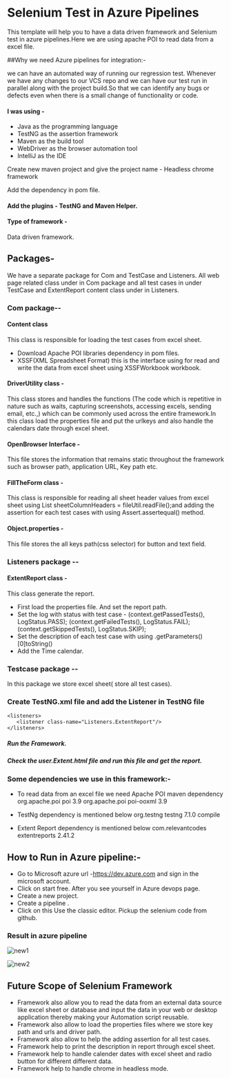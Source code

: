 #      Selenium Test in Azure Pipelines
This template will help you to have a data driven framework and Selenium test in azure pipelines.Here we are using apache POI to read data from a excel file. 

##Why we need Azure pipelines for integration:-

we can have an automated way of running our regression test.  Whenever we have any changes to our VCS repo and we can have our test run in parallel along with the project build.So that we can identify  any bugs or defects even when there is a small change of functionality or code.
#### I was using - 
* Java as the programming language
* TestNG as the assertion framework
* Maven as the build tool
* WebDriver as the browser automation tool
* IntelliJ as the IDE

Create new maven project and give the project name - Headless chrome framework

Add the dependency in pom file.

#### Add the plugins - TestNG and Maven Helper.
#### Type of framework - 
Data driven framework.
## Packages- 
We have a separate package for Com and TestCase and Listeners. All web page related class  under in Com package and all test cases  in under TestCase and ExtentReport content class under in Listeners. 
### Com package--
#### Content class
This class is responsible for loading the test cases from excel sheet.
  * Download Apache POI libraries dependency in pom files.
  * XSSF(XML Spreadsheet Format) this is the interface using for read and write the data from excel sheet using XSSFWorkbook workbook.

#### DriverUtility class - 
This class stores and handles the functions (The code which is repetitive in nature such as waits, capturing screenshots, accessing excels, sending email, etc.,) which can be commonly used across the entire framework.In this class load the properties file and put the urlkeys and also handle the calendars date through excel sheet.
#### OpenBrowser Interface - 
This file stores the information that remains static throughout the framework such as browser path, application URL, Key path etc.
#### FillTheForm class - 
This class is responsible for reading all sheet header values from excel sheet using List<SheetColumnHeader> sheetColumnHeaders = fileUtil.readFile();and adding the assertion for each test cases with using Assert.assertequal() method.
#### Object.properties - 
This file stores the all keys path(css selector) for button and text field.

### Listeners package --
#### ExtentReport class - 
This class generate the report.
  * First load the properties file. And set the report path.
  * Set the log with status with test case - 
    (context.getPassedTests(), LogStatus.PASS);
    (context.getFailedTests(), LogStatus.FAIL);
    (context.getSkippedTests(), LogStatus.SKIP);
  * Set the description of each test case with using  .getParameters()[0]toString()
  * Add the Time calendar.

### Testcase package --
In this package we store excel sheet( store all test cases).

### Create TestNG.xml file and add the Listener in TestNG file

	<listeners>
	   <listener class-name="Listeners.ExtentReport"/>
	</listeners>

##### Run the Framework.
##### Check the user.Extent.html file and run this file and get the report.

### Some dependencies we use in this framework:-
* To read data from an excel file we need Apache POI maven dependency
	<dependency>
	   	<groupId>org.apache.poi</groupId>
	   		<artifactId>poi</artifactId>
	   		<version>3.9</version>
	</dependency>
	<dependency>
	   		<groupId>org.apache.poi</groupId>
	   		<artifactId>poi-ooxml</artifactId>
	   		<version>3.9</version>
	</dependency>
* TestNg dependency is mentioned below
	<dependency>
	   		<groupId>org.testng</groupId>
	   		<artifactId>testng</artifactId>
	   		<version>7.1.0</version>
	   		<scope>compile</scope>
	</dependency>

* Extent Report dependency is mentioned below
	<dependency>
		<groupId>com.relevantcodes</groupId>
	        <artifactId>extentreports</artifactId>
	        <version>2.41.2</version>
	</dependency>

## How to Run in Azure pipeline:-	

* Go to Microsoft azure url -https://dev.azure.com and sign in the microsoft account.
* Click on start free. After you see yourself in Azure devops page.
* Create a new project.
* Create a pipeline .
* Click on this Use the classic editor. Pickup the selenium  code from github.

### Result in azure pipeline 

![new1](https://user-images.githubusercontent.com/43197101/111360018-41224e00-86b2-11eb-81af-25969c598f77.png)

![new2](https://user-images.githubusercontent.com/43197101/111360037-454e6b80-86b2-11eb-8b59-2ce478aee340.png)

## Future Scope of Selenium Framework
* Framework also allow you to read the data from an external data source like excel sheet or database and input the data in your web or desktop application thereby making your Automation script reusable.
* Framework also allow to load the properties files where we store key path and urls and driver path.
* Framework also allow to help the adding assertion for all test cases.
* Framework help to print the description in report through excel sheet.
* Framework help to handle calender dates with excel sheet and radio button for different different data.
* Framework help to handle chrome in  headless mode.










